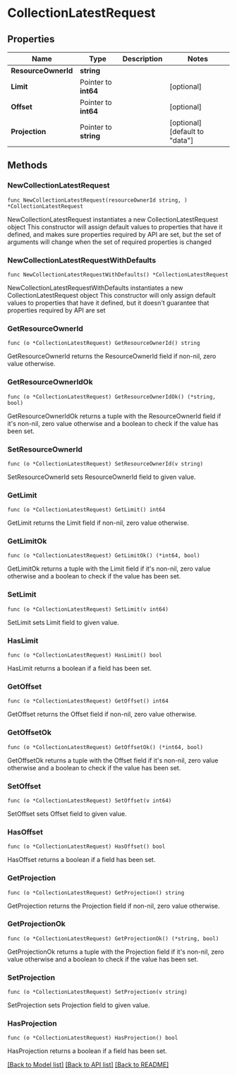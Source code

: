 # CollectionLatestRequest

## Properties

Name | Type | Description | Notes
------------ | ------------- | ------------- | -------------
**ResourceOwnerId** | **string** |  | 
**Limit** | Pointer to **int64** |  | [optional] 
**Offset** | Pointer to **int64** |  | [optional] 
**Projection** | Pointer to **string** |  | [optional] [default to "data"]

## Methods

### NewCollectionLatestRequest

`func NewCollectionLatestRequest(resourceOwnerId string, ) *CollectionLatestRequest`

NewCollectionLatestRequest instantiates a new CollectionLatestRequest object
This constructor will assign default values to properties that have it defined,
and makes sure properties required by API are set, but the set of arguments
will change when the set of required properties is changed

### NewCollectionLatestRequestWithDefaults

`func NewCollectionLatestRequestWithDefaults() *CollectionLatestRequest`

NewCollectionLatestRequestWithDefaults instantiates a new CollectionLatestRequest object
This constructor will only assign default values to properties that have it defined,
but it doesn't guarantee that properties required by API are set

### GetResourceOwnerId

`func (o *CollectionLatestRequest) GetResourceOwnerId() string`

GetResourceOwnerId returns the ResourceOwnerId field if non-nil, zero value otherwise.

### GetResourceOwnerIdOk

`func (o *CollectionLatestRequest) GetResourceOwnerIdOk() (*string, bool)`

GetResourceOwnerIdOk returns a tuple with the ResourceOwnerId field if it's non-nil, zero value otherwise
and a boolean to check if the value has been set.

### SetResourceOwnerId

`func (o *CollectionLatestRequest) SetResourceOwnerId(v string)`

SetResourceOwnerId sets ResourceOwnerId field to given value.


### GetLimit

`func (o *CollectionLatestRequest) GetLimit() int64`

GetLimit returns the Limit field if non-nil, zero value otherwise.

### GetLimitOk

`func (o *CollectionLatestRequest) GetLimitOk() (*int64, bool)`

GetLimitOk returns a tuple with the Limit field if it's non-nil, zero value otherwise
and a boolean to check if the value has been set.

### SetLimit

`func (o *CollectionLatestRequest) SetLimit(v int64)`

SetLimit sets Limit field to given value.

### HasLimit

`func (o *CollectionLatestRequest) HasLimit() bool`

HasLimit returns a boolean if a field has been set.

### GetOffset

`func (o *CollectionLatestRequest) GetOffset() int64`

GetOffset returns the Offset field if non-nil, zero value otherwise.

### GetOffsetOk

`func (o *CollectionLatestRequest) GetOffsetOk() (*int64, bool)`

GetOffsetOk returns a tuple with the Offset field if it's non-nil, zero value otherwise
and a boolean to check if the value has been set.

### SetOffset

`func (o *CollectionLatestRequest) SetOffset(v int64)`

SetOffset sets Offset field to given value.

### HasOffset

`func (o *CollectionLatestRequest) HasOffset() bool`

HasOffset returns a boolean if a field has been set.

### GetProjection

`func (o *CollectionLatestRequest) GetProjection() string`

GetProjection returns the Projection field if non-nil, zero value otherwise.

### GetProjectionOk

`func (o *CollectionLatestRequest) GetProjectionOk() (*string, bool)`

GetProjectionOk returns a tuple with the Projection field if it's non-nil, zero value otherwise
and a boolean to check if the value has been set.

### SetProjection

`func (o *CollectionLatestRequest) SetProjection(v string)`

SetProjection sets Projection field to given value.

### HasProjection

`func (o *CollectionLatestRequest) HasProjection() bool`

HasProjection returns a boolean if a field has been set.


[[Back to Model list]](../README.md#documentation-for-models) [[Back to API list]](../README.md#documentation-for-api-endpoints) [[Back to README]](../README.md)


